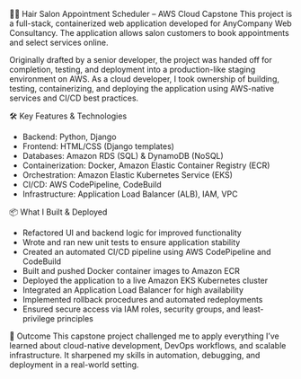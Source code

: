 💇‍♀️ Hair Salon Appointment Scheduler – AWS Cloud Capstone
This project is a full-stack, containerized web application developed for AnyCompany Web Consultancy. The application allows salon customers to book appointments and select services online.

Originally drafted by a senior developer, the project was handed off for completion, testing, and deployment into a production-like staging environment on AWS. As a cloud developer, I took ownership of building, testing, containerizing, and deploying the application using AWS-native services and CI/CD best practices.

🛠️ Key Features & Technologies
- Backend: Python, Django
- Frontend: HTML/CSS (Django templates)
- Databases: Amazon RDS (SQL) & DynamoDB (NoSQL)
- Containerization: Docker, Amazon Elastic Container Registry (ECR)
- Orchestration: Amazon Elastic Kubernetes Service (EKS)
- CI/CD: AWS CodePipeline, CodeBuild
- Infrastructure: Application Load Balancer (ALB), IAM, VPC

📦 What I Built & Deployed
- Refactored UI and backend logic for improved functionality
- Wrote and ran new unit tests to ensure application stability
- Created an automated CI/CD pipeline using AWS CodePipeline and CodeBuild
- Built and pushed Docker container images to Amazon ECR
- Deployed the application to a live Amazon EKS Kubernetes cluster
- Integrated an Application Load Balancer for high availability
- Implemented rollback procedures and automated redeployments
- Ensured secure access via IAM roles, security groups, and least-privilege principles

🚀 Outcome
This capstone project challenged me to apply everything I’ve learned about cloud-native development, DevOps workflows, and scalable infrastructure. It sharpened my skills in automation, debugging, and deployment in a real-world setting. 
